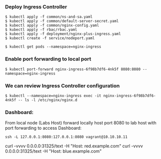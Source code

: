 
### Deploy Ingress Controller 
~~~
$ kubectl apply -f common/ns-and-sa.yaml
$ kubectl apply -f common/default-server-secret.yaml
$ kubectl apply -f common/nginx-config.yaml
$ kubectl apply -f rbac/rbac.yaml
$ kubectl apply -f deployment/nginx-plus-ingress.yaml
$ kubectl create -f service/nodeport.yaml
~~~

~~~
$ kubectl get pods --namespace=nginx-ingress
~~~

### Enable port forwarding to local port

~~~
$ kubectl port-forward nginx-ingress-6f98b7df6-4nk5f 8080:8080 --namespace=nginx-ingress
~~~

### We can review Ingress Controller configuration

~~~
$ kubectl --namespace=nginx-ingress exec -it nginx-ingress-6f98b7df6-4nk5f -- ls -l /etc/nginx/nginx.d
~~~

### Dashboard:
From local node (Labs Host) forward locally host port 8080 to lab host with port forwarding to access Dashboard:

~~~
ssh -L 127.0.0.1:8080:127.0.0.1:8080 vagrant@10.10.10.11
~~~

curl -vvvv 0.0.0.0:31325/text -H "Host: red.example.com"
curl -vvvv 0.0.0.0:31325/text -H "Host: blue.example.com"
